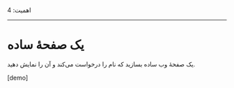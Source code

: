 اهمیت: 4

---

# یک صفحهٔ ساده

یک صفحهٔ وب ساده بسازید که نام را درخواست می‌کند و آن را نمایش دهید.

[demo]
